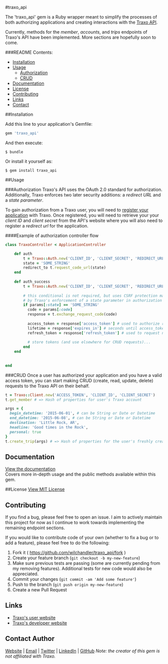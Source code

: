 #traxo_api

The 'traxo_api' gem is a Ruby wrapper meant to simplify the processes of both authorizing applications and creating interactions with the [Traxo API](https://developer.traxo.com).  

Currently, methods for the _member_, _accounts_, and _trips_ endpoints of Traxo's API have been implemented. More sections are hopefully soon to come.

###README Contents:  
- [Installation](#toc-installation)  
- [Usage](#toc-usage)  
  - [Authorization](#toc-auth)  
  - [CRUD](#toc-crud)  
- [Documentation](#toc-docs)
- [License](#toc-license)
- [Contributing](#toc-contributing)
- [Links](#toc-links)
- [Contact](#toc-contact)

<a name="toc-installation"></a>
##Installation

Add this line to your application's Gemfile:

```ruby
gem 'traxo_api'
```

And then execute:

    $ bundle

Or install it yourself as:

    $ gem install traxo_api

<a name="toc-usage"></a>
##Usage

<a name="toc-auth"></a>
###Authorization
Traxo's API uses the OAuth 2.0 standard for authorization. Additionally, Traxo enforces two later security additions: a _redirect URL_ and a _state parameter_.

To gain authorization from a Traxo user, you will need to [register your application](https://developer.traxo.com/signup) with Traxo.  Once registered, you will need to retrieve your your _client ID_ and _client secret_ from the API's website where you will also need to register a _redirect url_ for the application.

####Example of authorization controller flow
```ruby
class TraxoController < ApplicationController

	def auth
	    t = Traxo::Auth.new('CLIENT_ID', 'CLIENT_SECRET', 'REDIRECT_URL')
	    state = 'SOME_STRING'
	    redirect_to t.request_code_url(state)
	end
	
	def auth_success
	    t = Traxo::Auth.new('CLIENT_ID', 'CLIENT_SECRET', 'REDIRECT_URL')
	    
	    # this conditional is not required, but uses CSRF protection made possible 
	    # by Traxo's enforcement of a state parameter in authorization requests
	    if params[:state] == 'SOME_STRING'
	      code = params[:code]
	      response = t.exchange_request_code(code)
	    
	      access_token = response['access_token'] # used to authorize requests
	      lifetime = response['expires_in'] # seconds until access_token expires
	      refresh_token = response['refresh_token'] # used to request new tokens
	      
	      # store tokens (and use elsewhere for CRUD requests)...
	    end
	end
	
	
end

```

<a name="toc-crud"></a>
###CRUD
Once a user has authorized your application and you have a valid access token, you can start making CRUD (create, read, update, delete) requests to the Traxo API on their behalf.

```ruby
t = Traxo::Client.new('ACCESS_TOKEN', 'CLIENT_ID', 'CLIENT_SECRET')
t.get_member # => Hash of properties for user's Traxo account

args = {
  begin_datetime: '2015-06-01', # can be String or Date or Datetime
  end_datetime: '2015-06-08', # can be String or Date or Datetime
  destination: 'Little Rock, AR',
  headline: 'Good times in the Rock',
  personal: true
}
t.create_trip(args) # => Hash of properties for the user's freshly created trip
```

<a name="toc-docs"></a>
## Documentation
[View the documentation](https://github.com/wilchandler/traxo_api/wiki)  
Covers more in-depth usage and the public methods available within this gem.

<a name="toc-license"></a>
##License
[View MIT License](LICENSE.txt)

<a name="toc-contributing"></a>
## Contributing

If you find a bug, please feel free to open an issue. I aim to actively maintain this project for now as I continue to work towards implementing the remaining endpoint sections.

If you would like to contribute code of your own (whether to fix a bug or to add a feature), please feel free to do the following:

1. Fork it ( https://github.com/wilchandler/traxo_api/fork )
2. Create your feature branch (`git checkout -b my-new-feature`)
3. Make sure previous tests are passing (some are currently pending from my removing features). Additional tests for new code would also be appreciated.
3. Commit your changes (`git commit -am 'Add some feature'`)
4. Push to the branch (`git push origin my-new-feature`)
5. Create a new Pull Request

<a name="toc-links"></a>
## Links
* [Traxo's user website](https://www.traxo.com/)  
* [Traxo's developer website](https://developer.traxo.com/)  

<a name="toc-contact"></a>
## Contact Author
[Website](http://www.wilchandler.me) | [Email](mailto:wilchandler2@gmail.com) | [Twitter](https://twitter.com/wil_chandler) | [LinkedIn](http://www.linkedin.com/in/wilchandler) | [GitHub](https://github.com/wilchandler)
_Note: the creator of this gem is not affiliated with Traxo._
